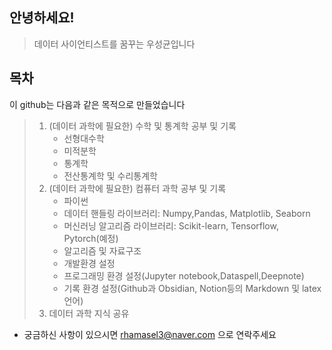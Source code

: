 ## 안녕하세요!

> 데이터 사이언티스트를 꿈꾸는 우성균입니다

[](blob:https://tenor.com/f172c915-e2c2-448e-b56a-cef276502d5f)



## 목차

이 github는 다음과 같은 목적으로 만들었습니다

> 1. (데이터 과학에 필요한) 수학 및 통계학 공부 및  기록
>    - 선형대수학
>    - 미적분학
>    - 통계학
>    - 전산통계학 및 수리통계학
> 2. (데이터 과학에 필요한) 컴퓨터 과학 공부 및 기록
>    - 파이썬
>    - 데이터 핸들링 라이브러리: Numpy,Pandas, Matplotlib, Seaborn
>    - 머신러닝 알고리즘 라이브러리: Scikit-learn, Tensorflow, Pytorch(예정)
>    - 알고리즘 및 자료구조
>    - 개발환경 설정
>     - 프로그래밍 환경 설정(Jupyter notebook,Dataspell,Deepnote)
>     - 기록 환경 설정(Github과 Obsidian, Notion등의 Markdown 및 latex 언어)
> 3. 데이터 과학 지식 공유



- 궁금하신 사항이 있으시면 rhamasel3@naver.com 으로 연락주세요

